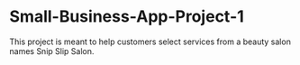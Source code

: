 # Small-Business-App-Project-1
This project is meant to help customers select services from a beauty salon names Snip Slip Salon.

